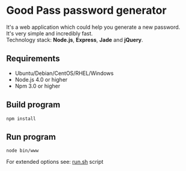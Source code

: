 # Good Pass password generator

It's a web application which could help you generate a new password.  
It's very simple and incredibly fast.  
Technology stack: __Node.js__, __Express__, __Jade__ and __jQuery__.

## Requirements

- Ubuntu/Debian/CentOS/RHEL/Windows
- Node.js 4.0 or higher
- Npm 3.0 or higher


## Build program

```
npm install
```

## Run program

```
node bin/www
```

For extended options see:
[run.sh](run.sh) script

